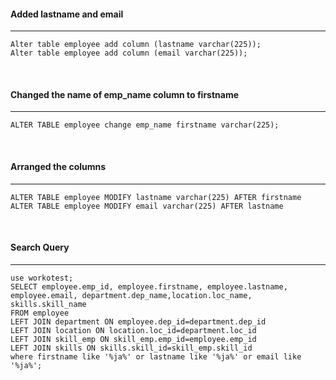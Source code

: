 #### Added lastname and email 
***
```
Alter table employee add column (lastname varchar(225));
Alter table employee add column (email varchar(225));
```

<br/>

#### Changed the name of emp_name column to firstname 
***
```
ALTER TABLE employee change emp_name firstname varchar(225);
```

<br/>

#### Arranged the columns
***
```
ALTER TABLE employee MODIFY lastname varchar(225) AFTER firstname
ALTER TABLE employee MODIFY email varchar(225) AFTER lastname
```

<br/>

#### Search Query 
***
```
use workotest;
SELECT employee.emp_id, employee.firstname, employee.lastname,
employee.email, department.dep_name,location.loc_name, skills.skill_name
FROM employee
LEFT JOIN department ON employee.dep_id=department.dep_id
LEFT JOIN location ON location.loc_id=department.loc_id
LEFT JOIN skill_emp ON skill_emp.emp_id=employee.emp_id
LEFT JOIN skills ON skills.skill_id=skill_emp.skill_id
where firstname like '%ja%' or lastname like '%ja%' or email like '%ja%';
```

<br/>


